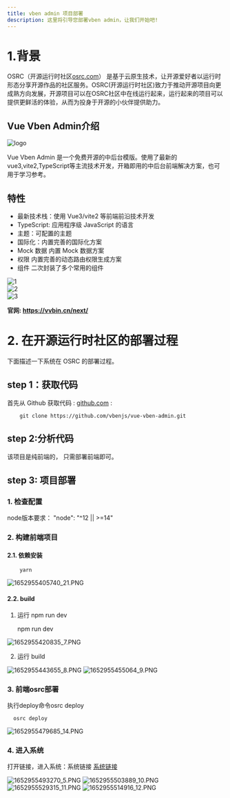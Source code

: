 ```yaml
---
title: vben admin 项目部署
description: 这里将引导您部署vben admin，让我们开始吧!
---
```

# 1.背景

OSRC（开源运行时社区[osrc.com](https://osrc.com/)） 是基于云原生技术，让开源爱好者以运行时形态分享开源作品的社区服务。OSRC(开源运行时社区)致力于推动开源项目向更成熟方向发展，开源项目可以在OSRC社区中在线运行起来，运行起来的项目可以提供更鲜活的体验，从而为投身于开源的小伙伴提供助力。

## Vue Vben Admin介绍

![logo](https://anncwb.github.io/anncwb/images/logo.png)

Vue Vben Admin 是一个免费开源的中后台模版。使用了最新的vue3,vite2,TypeScript等主流技术开发，开箱即用的中后台前端解决方案，也可用于学习参考。

## 特性

- 最新技术栈：使用 Vue3/vite2 等前端前沿技术开发
- TypeScript: 应用程序级 JavaScript 的语言
- 主题：可配置的主题
- 国际化：内置完善的国际化方案
- Mock 数据 内置 Mock 数据方案
- 权限 内置完善的动态路由权限生成方案
- 组件 二次封装了多个常用的组件

![1](https://anncwb.github.io/anncwb/images/preview1.png)  
![2](https://anncwb.github.io/anncwb/images/preview2.png)  
![3](https://anncwb.github.io/anncwb/images/preview3.png)

**官网: <https://vvbin.cn/next/>**

# 2. 在开源运行时社区的部署过程

下面描述一下系统在 OSRC 的部署过程。

## step 1：获取代码

首先从 Github 获取代码 :  [github.com](https://github.com/vbenjs/vue-vben-admin.git) :

        git clone https://github.com/vbenjs/vue-vben-admin.git

## step 2:分析代码

该项目是纯前端的， 只需部署前端即可。

## step 3: 项目部署

### 1. 检查配置

node版本要求：
"node": "^12 || \>=14"

### 2. 构建前端项目

#### 2.1. 依赖安装

        yarn

![1652955405740_21.PNG](https://osrtm.oss-cn-beijing.aliyuncs.com/wiki/img/1652955405740_21.PNG)

#### 2.2. build

1. 运行 npm run dev

   npm run dev

![1652955420835_7.PNG](https://osrtm.oss-cn-beijing.aliyuncs.com/wiki/img/1652955420835_7.PNG)

2. 运行 build

![1652955443655_8.PNG](https://osrtm.oss-cn-beijing.aliyuncs.com/wiki/img/1652955443655_8.PNG)
![1652955455064_9.PNG](https://osrtm.oss-cn-beijing.aliyuncs.com/wiki/img/1652955455064_9.PNG)

### 3. 前端osrc部署

执行deploy命令osrc deploy

      osrc deploy

![1652955479685_14.PNG](https://osrtm.oss-cn-beijing.aliyuncs.com/wiki/img/1652955479685_14.PNG)

### 4. 进入系统

打开链接，进入系统：系统链接
[系统链接](https://page-osrc-72e0682176321b2ae5d4a263e7a689d6.maplecloudy.com/)

![1652955493270_5.PNG](https://osrtm.oss-cn-beijing.aliyuncs.com/wiki/img/1652955493270_5.PNG)
![1652955503889_10.PNG](https://osrtm.oss-cn-beijing.aliyuncs.com/wiki/img/1652955503889_10.PNG)
![1652955529315_11.PNG](https://osrtm.oss-cn-beijing.aliyuncs.com/wiki/img/1652955529315_11.PNG)
![1652955514916_12.PNG](https://osrtm.oss-cn-beijing.aliyuncs.com/wiki/img/1652955514916_12.PNG)